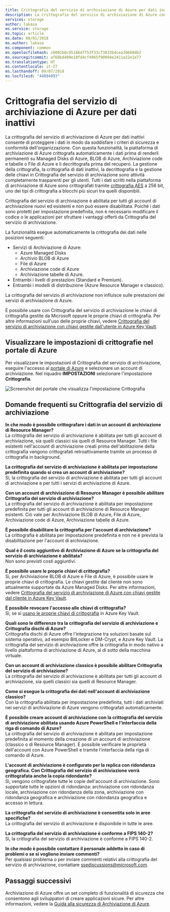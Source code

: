 ```yaml
---
title: Crittografia del servizio di archiviazione di Azure per dati inattivi | Microsoft Docs
description: La crittografia del servizio di archiviazione di Azure consente di crittografare Azure Managed Disks, Archiviazione BLOB di Azure, File di Azure, Archiviazione code di Azure e Archiviazione tabelle di Azure sul lato del servizio durante l'archiviazione dei dati e di eseguire la decrittografia durante il recupero dei dati.
services: storage
author: lakasa
ms.service: storage
ms.topic: article
ms.date: 08/01/2018
ms.author: lakasa
ms.component: common
ms.openlocfilehash: c6001b0c95186dff53f33c73833b4cea30688db2
ms.sourcegitcommit: af60bd400e18fd4cf4965f90094e2411a22e1e77
ms.translationtype: HT
ms.contentlocale: it-IT
ms.lasthandoff: 09/07/2018
ms.locfileid: "44094893"
---
```

# <a name="azure-storage-service-encryption-for-data-at-rest"></a>Crittografia del servizio di archiviazione di Azure per dati inattivi
La crittografia del servizio di archiviazione di Azure per dati inattivi consente di proteggere i dati in modo da soddisfare i criteri di sicurezza e conformità dell'organizzazione. Con questa funzionalità, la piattaforma di archiviazione di Azure crittografa automaticamente i dati prima di renderli permanenti su Managed Disks di Azure, BLOB di Azure, Archiviazione code e tabelle o File di Azure e li decrittografa prima del recupero. La gestione della crittografia, la crittografia di dati inattivi, la decrittografia e la gestione delle chiavi in Crittografia del servizio di archiviazione sono attività completamente trasparenti per gli utenti. Tutti i dati scritti nella piattaforma di archiviazione di Azure sono crittografati tramite [crittografia AES](https://en.wikipedia.org/wiki/Advanced_Encryption_Standard) a 256 bit, uno dei tipi di crittografia a blocchi più sicuri tra quelli disponibili.

Crittografia del servizio di archiviazione è abilitata per tutti gli account di archiviazione nuovi ed esistenti e non può essere disabilitata. Poiché i dati sono protetti per impostazione predefinita, non è necessario modificare il codice o le applicazioni per sfruttare i vantaggi offerti da Crittografia del servizio di archiviazione.

La funzionalità esegue automaticamente la crittografia dei dati nelle posizioni seguenti:

- Servizi di Archiviazione di Azure:
    - Azure Managed Disks
    - Archivio BLOB di Azure
    - File di Azure
    - Archiviazione code di Azure
    - Archiviazione tabelle di Azure.  
- Entrambi i livelli di prestazioni (Standard e Premium).
- Entrambi i modelli di distribuzione (Azure Resource Manager e classico).

La crittografia del servizio di archiviazione non influisce sulle prestazioni dei servizi di archiviazione di Azure.

È possibile usare con Crittografia del servizio di archiviazione le chiavi di crittografia gestite da Microsoft oppure le proprie chiavi di crittografia. Per altre informazioni sull'uso delle proprie chiavi, vedere [Crittografia del servizio di archiviazione con chiavi gestite dall'utente in Azure Key Vault](storage-service-encryption-customer-managed-keys.md).

## <a name="view-encryption-settings-in-the-azure-portal"></a>Visualizzare le impostazioni di crittografie nel portale di Azure
Per visualizzare le impostazioni di Crittografia del servizio di archiviazione, eseguire l'accesso al [portale di Azure](https://portal.azure.com) e selezionare un account di archiviazione. Nel riquadro **IMPOSTAZIONI** selezionare l'impostazione **Crittografia**.

![Screenshot del portale che visualizza l'impostazione Crittografia](./media/storage-service-encryption/image1.png)

## <a name="faq-for-storage-service-encryption"></a>Domande frequenti su Crittografia del servizio di archiviazione
**In che modo è possibile crittografare i dati in un account di archiviazione di Resource Manager?**  
La crittografia del servizio di archiviazione è abilitata per tutti gli account di archiviazione, sia quelli classici sia quelli di Resource Manager. Tutti i file esistenti nell'account di archiviazione creati prima dell'abilitazione della crittografia vengono crittografati retroattivamente tramite un processo di crittografia in background.

**La crittografia del servizio di archiviazione è abilitata per impostazione predefinita quando si crea un account di archiviazione?**  
Sì, la crittografia del servizio di archiviazione è abilitata per tutti gli account di archiviazione e per tutti i servizi di archiviazione di Azure.

**Con un account di archiviazione di Resource Manager è possibile abilitare Crittografia del servizio di archiviazione?**  
La crittografia del servizio di archiviazione è abilitata per impostazione predefinita per tutti gli account di archiviazione di Resource Manager esistenti. Ciò vale per Archiviazione BLOB di Azure, File di Azure, Archiviazione code di Azure, Archiviazione tabelle di Azure. 

**È possibile disabilitare la crittografia per l'account di archiviazione?**  
La crittografia è abilitata per impostazione predefinita e non ne è prevista la disabilitazione per l'account di archiviazione. 

**Qual è il costo aggiuntivo di Archiviazione di Azure se la crittografia del servizio di archiviazione è abilitata?**  
Non sono previsti costi aggiuntivi.

**È possibile usare le proprie chiavi di crittografia?**  
Sì, per Archiviazione BLOB di Azure e File di Azure, è possibile usare le proprie chiavi di crittografia. Le chiavi gestite dal cliente non sono attualmente supportate da Azure Managed Disks. Per altre informazioni, vedere [Crittografia del servizio di archiviazione di Azure con chiavi gestite dal cliente in Azure Key Vault](storage-service-encryption-customer-managed-keys.md).

**È possibile revocare l'accesso alle chiavi di crittografia?**  
Sì, se si [usano le proprie chiavi di crittografia](storage-service-encryption-customer-managed-keys.md) in Azure Key Vault.

**Quali sono le differenze tra la crittografia del servizio di archiviazione e Crittografia dischi di Azure?**  
Crittografia dischi di Azure offre l'integrazione tra soluzioni basate sul sistema operativo, ad esempio BitLocker e DM-Crypt, e Azure Key Vault. La crittografia del servizio di archiviazione offre la crittografia in modo nativo a livello piattaforma di archiviazione di Azure, al di sotto della macchina virtuale.

**Con un account di archiviazione classico è possibile abilitare Crittografia del servizio di archiviazione?**  
La crittografia del servizio di archiviazione è abilitata per tutti gli account di archiviazione, sia quelli classici sia quelli di Resource Manager.

**Come si esegue la crittografia dei dati nell'account di archiviazione classico?**  
Con la crittografia abilitata per impostazione predefinita, tutti i dati archiviati nei servizi di archiviazione di Azure vengono crittografati automaticamente. 

**È possibile creare account di archiviazione con la crittografia del servizio di archiviazione abilitata usando Azure PowerShell e l'interfaccia della riga di comando di Azure?**  
La crittografia del servizio di archiviazione è abilitata per impostazione predefinita al momento della creazione di un account di archiviazione (classico o di Resource Manager). È possibile verificare le proprietà dell'account con Azure PowerShell e tramite l'interfaccia della riga di comando di Azure.

**L'account di archiviazione è configurato per la replica con ridondanza geografica. Con Crittografia del servizio di archiviazione verrà crittografata anche la copia ridondante?**  
Sì, vengono crittografate tutte le copie dell'account di archiviazione. Sono supportate tutte le opzioni di ridondanza: archiviazione con ridondanza locale, archiviazione con ridondanza della zona, archiviazione con ridondanza geografica e archiviazione con ridondanza geografica e accesso in lettura.

**La crittografia del servizio di archiviazione è consentita solo in aree specifiche?**  
La crittografia del servizio di archiviazione è disponibile in tutte le aree.

**La crittografia del servizio di archiviazione è conforme a FIPS 140-2?**  
Sì, la crittografia del servizio di archiviazione è conforme a FIPS 140-2.

**In che modo è possibile contattare il personale addetto in caso di problemi o se si vogliono inviare commenti?**  
Per qualsiasi problema o per inviare commenti relativi alla crittografia del servizio di archiviazione, contattare [ssediscussions@microsoft.com](mailto:ssediscussions@microsoft.com).

## <a name="next-steps"></a>Passaggi successivi
Archiviazione di Azure offre un set completo di funzionalità di sicurezza che consentono agli sviluppatori di creare applicazioni sicure. Per altre informazioni, vedere la [Guida alla sicurezza di Archiviazione di Azure](../storage-security-guide.md).
